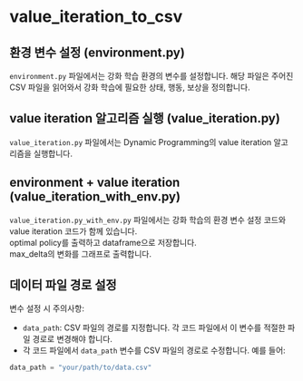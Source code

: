 # value_iteration_to_csv

## 환경 변수 설정 (environment.py)

`environment.py` 파일에서는 강화 학습 환경의 변수를 설정합니다. 
해당 파일은 주어진 CSV 파일을 읽어와서 강화 학습에 필요한 상태, 행동, 보상을 정의합니다.


## value iteration 알고리즘 실행 (value_iteration.py)
`value_iteration.py` 파일에서는 Dynamic Programming의 value iteration 알고리즘을 실행합니다.

## environment + value iteration (value_iteration_with_env.py)
`value_iteration.py_with_env.py` 파일에서는 강화 학습의 환경 변수 설정 코드와 value iteration 코드가 함께 있습니다. <br>
optimal policy를 출력하고 dataframe으로 저장합니다. <br>
max_delta의 변화를 그래프로 출력합니다.

## 데이터 파일 경로 설정
변수 설정 시 주의사항:
- `data_path`: CSV 파일의 경로를 지정합니다. 각 코드 파일에서 이 변수를 적절한 파일 경로로 변경해야 합니다.
- 각 코드 파일에서 `data_path` 변수를 CSV 파일의 경로로 수정합니다. 예를 들어:
```python
data_path = "your/path/to/data.csv"


